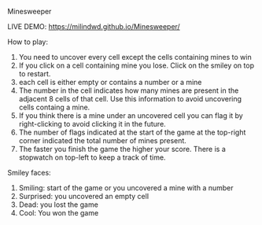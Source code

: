 Minesweeper

LIVE DEMO: https://milindwd.github.io/Minesweeper/

How to play: 
  1. You need to uncover every cell except the cells containing mines to win
  2. If you click on a cell containing mine you lose. Click on the smiley on top to restart.
  3. each cell is either empty or contains a number or a mine
  4. The number in the cell indicates how many mines are present in the adjacent 8 cells of that cell. Use this information to avoid uncovering cells containg a mine.
  5. If you think there is a mine under an uncovered cell you can flag it by right-clicking to avoid clicking it in the future.
  6. The number of flags indicated at the start of the game at the top-right corner indicated the total number of mines present.
  7. The faster you finish the game the higher your score. There is a stopwatch on top-left to keep a track of time.

Smiley faces:
  1. Smiling: start of the game or you uncovered a mine with a number
  2. Surprised: you uncovered an empty cell
  3. Dead: you lost the game
  4. Cool: You won the game
 
